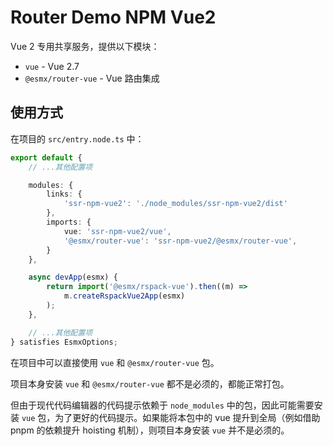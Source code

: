 # Router Demo NPM Vue2

Vue 2 专用共享服务，提供以下模块：

- `vue` - Vue 2.7
- `@esmx/router-vue` - Vue 路由集成

## 使用方式

在项目的 `src/entry.node.ts` 中：

```typescript
export default {
    // ...其他配置项

    modules: {
        links: {
            'ssr-npm-vue2': './node_modules/ssr-npm-vue2/dist'
        },
        imports: {
            vue: 'ssr-npm-vue2/vue',
            '@esmx/router-vue': 'ssr-npm-vue2/@esmx/router-vue',
        }
    },

    async devApp(esmx) {
        return import('@esmx/rspack-vue').then((m) =>
            m.createRspackVue2App(esmx)
        );
    },

    // ...其他配置项
} satisfies EsmxOptions;
```

在项目中可以直接使用 `vue` 和 `@esmx/router-vue` 包。

项目本身安装 `vue` 和 `@esmx/router-vue` 都不是必须的，都能正常打包。

但由于现代代码编辑器的代码提示依赖于 `node_modules` 中的包，因此可能需要安装 `vue` 包，为了更好的代码提示。如果能将本包中的 vue 提升到全局（例如借助 pnpm 的依赖提升 hoisting 机制），则项目本身安装 `vue` 并不是必须的。
